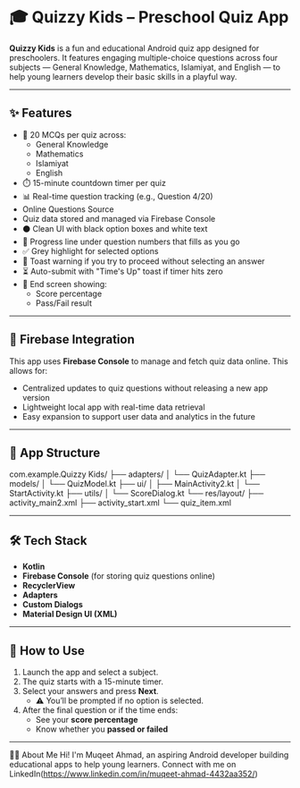 # 🎓 Quizzy Kids – Preschool Quiz App

**Quizzy Kids** is a fun and educational Android quiz app designed for preschoolers. It features engaging multiple-choice questions across four subjects — General Knowledge, Mathematics, Islamiyat, and English — to help young learners develop their basic skills in a playful way.

---

## ✨ Features

- 🧠 20 MCQs per quiz across:
  - General Knowledge
  - Mathematics
  - Islamiyat
  - English
- ⏱️ 15-minute countdown timer per quiz
- 📊 Real-time question tracking (e.g., Question 4/20)
-  Online Questions Source
- Quiz data stored and managed via Firebase Console
- ⚫ Clean UI with black option boxes and white text
- 🔁 Progress line under question numbers that fills as you go
- ✅ Grey highlight for selected options
- 🚫 Toast warning if you try to proceed without selecting an answer
- ⏳ Auto-submit with "Time's Up" toast if timer hits zero
- 🧾 End screen showing:
  - Score percentage
  - Pass/Fail result

---

## 🔗 Firebase Integration

This app uses **Firebase Console** to manage and fetch quiz data online. This allows for:

- Centralized updates to quiz questions without releasing a new app version
- Lightweight local app with real-time data retrieval
- Easy expansion to support user data and analytics in the future

---

## 📂 App Structure

com.example.Quizzy Kids/
├── adapters/
│ └── QuizAdapter.kt
├── models/
│ └── QuizModel.kt
├── ui/
│ ├── MainActivity2.kt
│ └── StartActivity.kt
├── utils/
│ └── ScoreDialog.kt
└── res/layout/
├── activity_main2.xml
├── activity_start.xml
└── quiz_item.xml


---

## 🛠️ Tech Stack

- **Kotlin**
- **Firebase Console** (for storing quiz questions online)
- **RecyclerView**
- **Adapters**
- **Custom Dialogs**
- **Material Design UI (XML)**


---

## 🚀 How to Use

1. Launch the app and select a subject.
2. The quiz starts with a 15-minute timer.
3. Select your answers and press **Next**.
   - ⚠️ You’ll be prompted if no option is selected.
4. After the final question or if the time ends:
   - See your **score percentage**
   - Know whether you **passed or failed**

---
🙋‍♂️ About Me
Hi! I'm Muqeet Ahmad, an aspiring Android developer building educational apps to help young learners.
Connect with me on LinkedIn(https://www.linkedin.com/in/muqeet-ahmad-4432aa352/)



